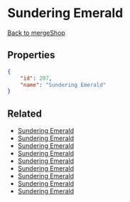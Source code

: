 # Sundering Emerald

<no description available>

[Back to mergeShop](../merge-shops.md)

## Properties

```json
{
    "id": 207,
    "name": "Sundering Emerald"
}
```

## Related

- [Sundering Emerald](../items/18239-sundering-emerald.md)
- [Sundering Emerald](../items/12507-sundering-emerald.md)
- [Sundering Emerald](../items/12506-sundering-emerald.md)
- [Sundering Emerald](../items/12505-sundering-emerald.md)
- [Sundering Emerald](../items/12504-sundering-emerald.md)
- [Sundering Emerald](../items/12503-sundering-emerald.md)
- [Sundering Emerald](../items/12502-sundering-emerald.md)
- [Sundering Emerald](../items/12501-sundering-emerald.md)
- [Sundering Emerald](../items/12500-sundering-emerald.md)


